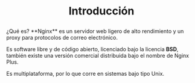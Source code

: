  <h1><p align=center> Introducción </p></h1>
¿Qué es? **Nginx** es un servidor web ligero de alto rendimiento y un proxy para protocolos de correo electrónico.

Es software libre y de código abierto, licenciado bajo la licencia **BSD**, también existe una versión comercial distribuida bajo el nombre de Nginx Plus.

Es multiplataforma, por lo que corre en sistemas bajo tipo Unix.
